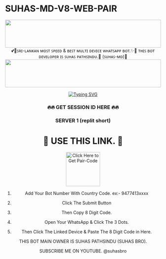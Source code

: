 # SUHAS-MD-V8-WEB-PAIR

<img src="https://i.imgur.com/dBaSKWF.gif" height="90" width="100%">
<div align="center">
💕🥰ꜱʀɪ-ʟᴀɴᴋᴀɴ ᴍᴏꜱᴛ ꜱᴘᴇᴇᴅ & ʙᴇꜱᴛ ᴍᴜʟᴛɪ ᴅᴇᴠɪᴄᴇ ᴡʜᴀᴛꜱᴀᴘᴘ ʙᴏᴛ.✨🌷 ᴛʜɪꜱ ʙᴏᴛ ᴅᴇᴠᴇʟᴏᴘᴇʀ ɪꜱ ꜱᴜʜᴀꜱ ᴘᴀᴛʜꜱɪɴᴅᴜ.💝 (ꜱᴜʜᴀꜱ-ᴍᴅ)🌹
<img src="https://i.imgur.com/dBaSKWF.gif" height="90" width="100%">
<div align="center">

<p align="center">
  <a href="https://git.io/typing-svg"><img src="https://readme-typing-svg.demolab.com?font=EB+Garamond&weight=800&size=28&duration=4000&pause=1000&random=false&width=435&lines=+•★⃝ SUHAS_+MD-+V8★⃝•;MULTI-DEVICE+WHATSAPP+BOT;DEVELOPED+BY+SUHAS+BRO;RELEASED+DATE+15%2F11%2F2024." alt="Typing SVG" /></a>
 </p>

 ### 🔥🔥 GET SESSION ID HERE 🔥🔥

### SERVER 1 (replit short)

# 💎 USE THIS LINK. 💎

<a href="https://replit.com/@suhasbatta123/SUHAS-MD-PAIR"><img src="https://img.shields.io/badge/PAIR_CODE-blue" alt="Click Here to Get Pair-Code" width="110"></a>   



1. Add Your Bot Number With Country Code.
 ex:- 9477413xxxx

2. Click The Submit Button

3. Then Copy 8 Digit Code.

4. Open Your WhatsApp & Click The 3 Dots.

5. Then Click The Linked Device & Paste The 8 Digit Code in Here.



THIS BOT MAIN OWNER IS SUHAS PATHSINDU (SUHAS BRO).

SUBSCRIBE ME ON YOUTUBE.
@suhasbro
